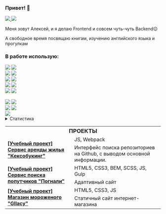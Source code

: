 ### Привет! 👋

<a target="_blank" href="https://t.me/AlexMorozovDev">
    <img src="https://img.shields.io/badge/Telegram-1f1f1f?style=flat-square&logo=Telegram&labelColor=1f1f1f"/>
</a>
<a target="_blank" href="mailto:alex.morozov.webdev@gmail.com">
    <img src="https://img.shields.io/badge/Gmail-1f1f1f?style=flat-square&logo=Gmail&labelColor=1f1f1f"/>
</a>

Меня зовут Алексей, и я делаю Frontend и совсем чуть-чуть Backend😉<br>

А свободное время посвящаю книгам, изучению английского языка и прогулкам<br>

<h3>В&nbsp;работе&nbsp;использую:</h3>
<div>
  <div>
    <img src="https://img.shields.io/badge/HTML5-code-FF9200?style=flat-square&logo=HTML5&labelColor=black"/>
    <img src="https://img.shields.io/badge/CSS3-code-FF9200?style=flat-square&logo=CSS3&labelColor=black"/><br>
    <img src="https://img.shields.io/badge/BEM-code-FF9200?style=flat-square&labelColor=black"/>
    <img src="https://img.shields.io/badge/Sass-code-FF9200?style=flat-square&logo=Sass&labelColor=black"><br>
    <img src="https://img.shields.io/badge/Javascript-code-FF9200?style=flat-square&logo=Javascript&labelColor=black"/>
    <img src="https://img.shields.io/badge/React-code-FF9200?style=flat-square&logo=React&labelColor=black"><br>
    <img src="https://img.shields.io/badge/Redux-code-FF9200?style=flat-square&logo=Redux&labelColor=black">
    <img src="https://img.shields.io/badge/StyledComponents-code-FF9200?style=flat-square&logo=styled-components&labelColor=black"><br>
    <img src="https://img.shields.io/badge/Jest-code-FF9200?style=flat-square&logo=Jest&labelColor=black">
    <img src="https://img.shields.io/badge/NodeJS-code-FF9200?style=flat-square&logo=NodeJS&labelColor=black">
  </div><br>
  <div>
    <img src="https://img.shields.io/badge/ESlint-tool-1924B1?style=flat-square&logo=ESlint&labelColor=black">
    <img src="https://img.shields.io/badge/Webpack-tool-1924B1?style=flat-square&logo=Webpack&labelColor=black"><br>
    <img src="https://img.shields.io/badge/TravisCI-tool-1924B1?style=flat-square&logo=Travis-CI&labelColor=black">
    <img src="https://img.shields.io/badge/ghPages-tool-1924B1?style=flat-square&logo=GitHub&labelColor=black"><br>
    <img src="https://img.shields.io/badge/Figma-tool-1924B1?style=flat-square&logo=Figma&labelColor=black">
  </div>
</div>

<details>
  <summary>Статистика</summary>
  <img height="180px" src="https://github-readme-stats.vercel.app/api?username=AMorozov-web&hide_title=true&hide_border=true&show_icons=true&include_all_commits=true&count_private=true&line_height=27&text_color=000&icon_color=000&bg_color=ffa400,ffcc40,ff9400,009999,00a287&theme=graywhite" /><br>
</details>

<table>
  <tr>
    <th colspan="2" style="font-size: 18px; font-weight: 700; text-transform: uppercase;">Проекты</th>
  </tr>
  <tr>
    <td rowspan="2" width="200">
      <a target="_blank" href="https://github.com/AMorozov-web/Keksobooking-21">
        <b>[Учебный проект] Сервис аренды жилья "Кексобукинг"</b>
      </a>
    </td>
    <td>
      JS, Webpack
    </td>
  </tr>
  <tr>
    <td>
      Интерфейс поиска репозиториев на Github, с выводом основной информации.
    </td>
  </tr>
  <tr>
    <td rowspan="2">
      <a target="_blank" href="https://github.com/AMorozov-web/Pognali-28">
        <b>[Учебный проект] Сервис поиска попутчиков "Погнали"</b>
      </a>
    </td>
    <td>
      HTML5, CSS3, BEM, SCSS, JS, Gulp
    </td>
  </tr>
  <tr>
    <td>Адаптивный сайт</td>
  </tr>
  <tr>
    <td rowspan="2" width="200">
      <a target="_blank" href="https://github.com/AMorozov-web/Gllacy-28">
        <b>[Учебный проект] Магазин мороженого "Gllacy"</b>
      </a>
    </td>
    <td>HTML5, CSS3, JS</td>
  </tr>
  <tr>
    <td>Статичный сайт интернет-магазина</td>
  </tr>
</table>

<!--
Here are some ideas to get you started:

- 🔭 I’m currently working on ...
- 🌱 I’m currently learning ...
- 👯 I’m looking to collaborate on ...
- 🤔 I’m looking for help with ...
- 💬 Ask me about ...
- 📫 How to reach me: ...
- 😄 Pronouns: ...
- ⚡ Fun fact: ...
-->
